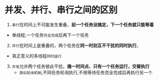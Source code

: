 # 并发、并⾏、串⾏之间的区别 

1. `串⾏`在时间上不可能发⽣重叠，**前⼀个任务没搞定，下⼀个任务就只能等着** 
- 单线程,一个任务`完全完成`后再下一个任务
  
2. `并⾏`在时间上是重叠的，两个任务在**同⼀时刻互不⼲扰的同时执⾏**。 
- 真正意义的多线程`同时运行`
  
3. `并发`允许两个任务彼此⼲扰。**捅⼀时间点、只有⼀个任务运⾏，交替执⾏** 
   - `类似轮询机制`,不同任务轮询执行,不用等待任务完全完成后再执行另一个

